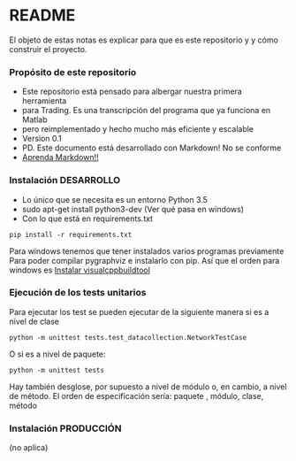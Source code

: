 # README #

El objeto de estas notas es explicar para que es este repositorio y
y cómo construir el proyecto.


### Propósito de este repositorio ###

* Este repositorio está pensado para albergar nuestra primera herramienta
* para Trading. Es una transcripción del programa que ya funciona en Matlab
* pero reimplementado y hecho mucho más eficiente y escalable
* Version 0.1
* PD. Este documento está desarrollado con Markdown! No se conforme
* [Aprenda Markdown!!](https://bitbucket.org/tutorials/markdowndemo)

### Instalación DESARROLLO ###

* Lo único que se necesita es un entorno Python 3.5
* sudo apt-get install python3-dev (Ver qué pasa en windows)
* Con lo que está en requirements.txt

```
pip install -r requirements.txt
```

Para windows tenemos que tener instalados varios programas previamente
Para poder compilar pygraphviz e instalarlo
con pip.
Así que el orden para windows es 
[Instalar visualcppbuildtool](http://landinghub.visualstudio.com/visual-cpp-build-tools)

### Ejecución de los tests unitarios ###
Para ejecutar los test se pueden ejecutar de la siguiente manera si es a nivel de clase

```
python -m unittest tests.test_datacollection.NetworkTestCase
```

O si es a nivel de paquete:  
```
python -m unittest tests
```
Hay también desglose, por supuesto a nivel de módulo o, en cambio, a nivel de método.
El orden de especificación sería:
paquete , módulo, clase, método


### Instalación PRODUCCIÓN ###

(no aplica)
